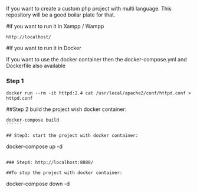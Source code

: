 If you want to create a custom php project with multi language. This repository will be a good boilar plate for that.

#if you want to run it in Xampp / Wampp
```````
http://localhost/
```````

#If you want to run it in Docker

If you want to use the docker container then the docker-compose.yml and Dockerfile also available
### Step 1
`````
docker run --rm -it httpd:2.4 cat /usr/local/apache2/conf/httpd.conf > httpd.conf
`````

##Step 2 build the project wish docker container:
```````
docker-compose build
``````

## Step3: start the project with docker container:
```````
docker-compose up -d
``````

### Step4: http://localhost:8888/

##To stop the project with docker container:
```````
docker-compose down -d
``````


